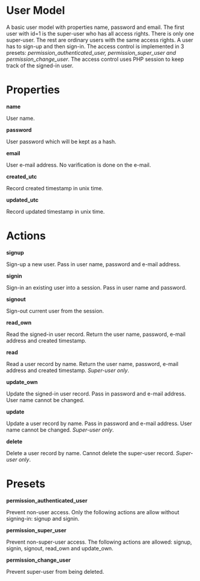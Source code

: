 User Model
==========

A basic user model with properties name, password and email. The first user with id=1 is the super-user who has all access rights. There is only one super-user. The rest are ordinary users with the same access rights. A user has to sign-up and then sign-in. The access control is implemented in 3 presets: *permission_authenticated_user, permission_super_user and permission_change_user*. The access control uses PHP session to keep track of the signed-in user.

# Properties

**name**

User name.

**password**

User password which will be kept as a hash.

**email**

User e-mail address. No varification is done on the e-mail.

**created_utc**

Record created timestamp in unix time.

**updated_utc**

Record updated timestamp in unix time.

# Actions

**signup**

Sign-up a new user. Pass in user name, password and e-mail address.

**signin**

Sign-in an existing user into a session. Pass in user name and password.

**signout**

Sign-out current user from the session.

**read_own**

Read the signed-in user record. Return the user name, password, e-mail address and created timestamp.

**read**

Read a user record by name. Return the user name, password, e-mail address and created timestamp. *Super-user only*. 

**update_own**

Update the signed-in user record. Pass in password and e-mail address. User name cannot be changed.

**update**

Update a user record by name. Pass in password and e-mail address. User name cannot be changed. *Super-user only*.

**delete**

Delete a user record by name. Cannot delete the super-user record. *Super-user only*.

# Presets

**permission_authenticated_user**

Prevent non-user access. Only the following actions are allow without signing-in: signup and signin. 

**permission_super_user**

Prevent non-super-user access. The following actions are allowed: signup, signin, signout, read_own and update_own. 

**permission_change_user**

Prevent super-user from being deleted.

